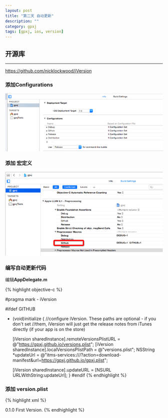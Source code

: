 ```yaml
---
layout: post
title: "第二天 自动更新"
description: ""
category: gpxj
tags: [gpxj, ios, version]
---
```



## 开源库
---

<https://github.com/nicklockwood/iVersion>

### 添加Configurations

![1.png](/assets/img/ios/gpxj/2/3/1.png)

### 添加 宏定义

![2.png](/assets/img/ios/gpxj/2/3/2.png)

### 编写自动更新代码

编辑**AppDelegate.m**

{% highlight objective-c %}

#pragma mark - iVersion

#ifdef GITHUB
+ (void)initialize
 {
	//configure iVersion. These paths are optional - if you don't set
	//them, iVersion will just get the release notes from iTunes directly (if your app is on the store)

	[iVersion sharedInstance].remoteVersionsPlistURL = @"https://gpxj.github.io/versions.plist";
	[iVersion sharedInstance].localVersionsPlistPath = @"versions.plist";
	NSString *updateUrl = @"itms-services:///?action=download-manifest&url=https://gpxj.github.io/gpxj.plist";

	[iVersion sharedInstance].updateURL = [NSURL URLWithString:updateUrl];
}
#endif
{% endhighlight %}

### 添加 version.plist 

{% highlight xml %}
<?xml version="1.0" encoding="UTF-8"?>
<!DOCTYPE plist PUBLIC "-//Apple//DTD PLIST 1.0//EN" "http://www.apple.com/DTDs/PropertyList-1.0.dtd">
<plist version="1.0">
<dict>
	<key>0.1.0</key>
	<array>
		<string>First Version.</string>
	</array>
</dict>
</plist>
{% endhighlight %}
